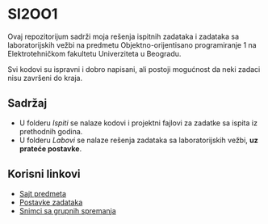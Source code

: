 SI2OO1
======

Ovaj repozitorijum sadrži moja rešenja ispitnih zadataka i zadataka sa laboratorijskih vežbi na predmetu Objektno-orijentisano programiranje 1 na Elektrotehničkom fakultetu Univerziteta u Beogradu.

Svi kodovi su ispravni i dobro napisani, ali postoji mogućnost da neki zadaci nisu završeni do kraja.

Sadržaj
-------

* U folderu _Ispiti_ se nalaze kodovi i projektni fajlovi za zadatke sa ispita iz prethodnih godina.
* U folderu _Labovi_ se nalaze rešenja zadataka sa laboratorijskih vežbi, **uz prateće postavke**.

Korisni linkovi
---------------

* [Sajt predmeta](http://rti.etf.bg.ac.rs/rti/ir2oo1/index.html)
* [Postavke zadataka](http://rti.etf.bg.ac.rs/rti/ir2oo1/index.html#rokovi)
* [Snimci sa grupnih spremanja](https://www.youtube.com/watch?v=_q4Z2EN-yhc)
